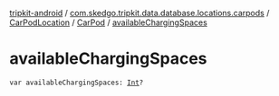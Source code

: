 [tripkit-android](../../../index.md) / [com.skedgo.tripkit.data.database.locations.carpods](../../index.md) / [CarPodLocation](../index.md) / [CarPod](index.md) / [availableChargingSpaces](./available-charging-spaces.md)

# availableChargingSpaces

`var availableChargingSpaces: `[`Int`](https://kotlinlang.org/api/latest/jvm/stdlib/kotlin/-int/index.html)`?`